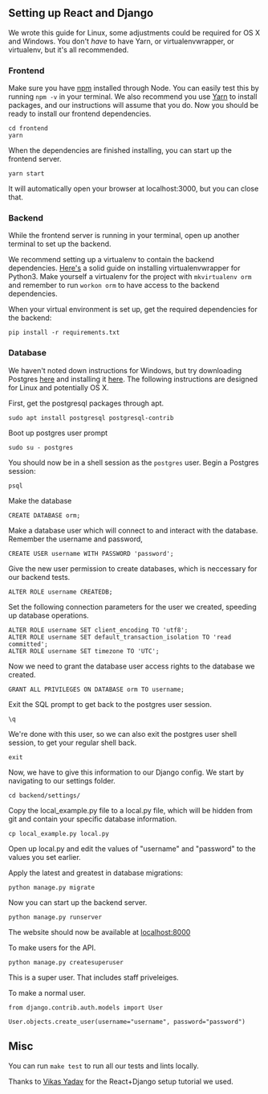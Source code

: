 ## Setting up React and Django
We wrote this guide for Linux, some adjustments could be required for OS X and Windows. You don't _have_ to have Yarn, or virtualenvwrapper, or virtualenv, but it's all recommended.

### Frontend
Make sure you have [npm](https://nodejs.org/en/) installed through Node. You can easily test this by running `npm -v` in your terminal. We also recommend you use [Yarn](https://yarnpkg.com/lang/en/) to install packages, and our instructions will assume that you do.
Now you should be ready to install our frontend dependencies.
```
cd frontend
yarn
```

When the dependencies are finished installing, you can start up the frontend server.

`yarn start`

It will automatically open your browser at localhost:3000, but you can close that.

### Backend
While the frontend server is running in your terminal, open up another terminal to set up the backend.

We recommend setting up a virtualenv to contain the backend dependencies. [Here's](https://gist.github.com/IamAdiSri/a379c36b70044725a85a1216e7ee9a46) a solid guide on installing virtualenvwrapper for Python3. 
Make yourself a virtualenv for the project with `mkvirtualenv orm` and remember to run `workon orm` to have access to the backend dependencies.

When your virtual environment is set up, get the required dependencies for the backend:

`pip install -r requirements.txt`

### Database

We haven't noted down instructions for Windows, but try downloading Postgres [here](https://www.enterprisedb.com/downloads/postgres-postgresql-downloads#windows) and installing it [here](http://www.postgresqltutorial.com/install-postgresql/). The following instructions are designed for Linux and potentially OS X.

First, get the postgresql packages through apt.

`sudo apt install postgresql postgresql-contrib`

Boot up postgres user prompt

`sudo su - postgres`

You should now be in a shell session as the `postgres` user. Begin a Postgres session:

`psql`

Make the database

`CREATE DATABASE orm;`

Make a database user which will connect to and interact with the database. Remember the username and password,

`CREATE USER username WITH PASSWORD 'password';`

Give the new user permission to create databases, which is neccessary for our backend tests.

`ALTER ROLE username CREATEDB;`

Set the following connection parameters for the user we created, speeding up database operations.
```
ALTER ROLE username SET client_encoding TO 'utf8';
ALTER ROLE username SET default_transaction_isolation TO 'read committed';
ALTER ROLE username SET timezone TO 'UTC';
```

Now we need to grant the database user access rights to the database we created.

`GRANT ALL PRIVILEGES ON DATABASE orm TO username;`

Exit the SQL prompt to get back to the postgres user session.

`\q`

We're done with this user, so we can also exit the postgres user shell session, to get your regular shell back.

`exit`

Now, we have to give this information to our Django config. We start by navigating to our settings folder.

`cd backend/settings/`

Copy the local_example.py file to a local.py file, which will be hidden from git and contain your specific database information.

`cp local_example.py local.py`

Open up local.py and edit the values of "username" and "password" to the values you set earlier.

Apply the latest and greatest in database migrations:

`python manage.py migrate`

Now you can start up the backend server.

`python manage.py runserver`

The website should now be available at [localhost:8000](http://localhost:8000)

To make users for the API.

`python manage.py createsuperuser`

This is a super user. That includes staff priveleiges.

To make a normal user.

```
from django.contrib.auth.models import User

User.objects.create_user(username="username", password="password")
```

## Misc
You can run `make test` to run all our tests and lints locally.

Thanks to [Vikas Yadav](http://v1k45.com/blog/modern-django-part-1-setting-up-django-and-react/) for the React+Django setup tutorial we used.
